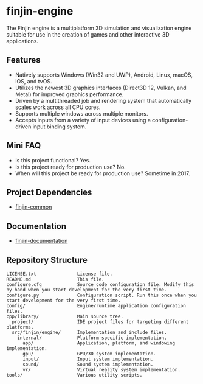 # finjin-engine
The Finjin engine is a multiplatform 3D simulation and visualization engine suitable for use in the creation of games and other interactive 3D applications.

## Features
  * Natively supports Windows (Win32 and UWP), Android, Linux, macOS, iOS, and tvOS.
  * Utilizes the newest 3D graphics interfaces (Direct3D 12, Vulkan, and Metal) for improved graphics performance.
  * Driven by a multithreaded job and rendering system that automatically scales work across all CPU cores.
  * Supports multiple windows across multiple monitors.
  * Accepts inputs from a variety of input devices using a configuration-driven input binding system.
  
## Mini FAQ
  * Is this project functional? Yes.
  * Is this project ready for production use? No.
  * When will this project be ready for production use? Sometime in 2017.
  
## Project Dependencies
* [finjin-common](https://github.com/finjin/finjin-common)

## Documentation
* [finjin-documentation](https://github.com/finjin/finjin-documentation)

## Repository Structure
```
LICENSE.txt               License file.
README.md                 This file.
configure.cfg             Source code configuration file. Modify this by hand when you start development for the very first time.
configure.py              Configuration script. Run this once when you start development for the very first time.
config/                   Engine/runtime application configuration files.
cpp/library/              Main source tree.
  project/                IDE project files for targeting different platforms.
  src/finjin/engine/      Implementation and include files.
    internal/             Platform-specific implementation.
      app/                Application, platform, and windowing implementation.
      gpu/                GPU/3D system implementation.
      input/              Input system implementation.
      sound/              Sound system implementation.
      vr/                 Virtual reality system implementation.
tools/                    Various utility scripts.
```
